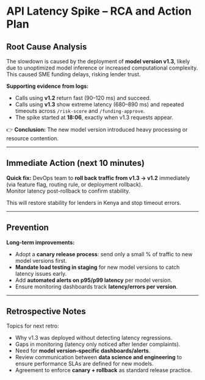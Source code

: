 # API Latency Spike – RCA and Action Plan

## Root Cause Analysis
The slowdown is caused by the deployment of **model version v1.3**, likely due to unoptimized model inference or increased computational complexity.  
This caused SME funding delays, risking lender trust.

**Supporting evidence from logs:**
- Calls using **v1.2** return fast (90–120 ms) and succeed.
- Calls using **v1.3** show extreme latency (680–890 ms) and repeated timeouts across `/risk-score` and `/funding-approve`.
- The spike started at **18:06**, exactly when v1.3 requests appear.

👉 **Conclusion:** The new model version introduced heavy processing or resource contention.

---

## Immediate Action (next 10 minutes)
**Quick fix:** DevOps team to **roll back traffic from v1.3 → v1.2** immediately (via feature flag, routing rule, or deployment rollback).  
Monitor latency post-rollback to confirm stability.

This will restore stability for lenders in Kenya and stop timeout errors.

---

## Prevention
**Long-term improvements:**
- Adopt a **canary release process**: send only a small % of traffic to new model versions first.
- **Mandate load testing in staging** for new model versions to catch latency issues early.
- Add **automated alerts on p95/p99 latency** per model version.
- Ensure monitoring dashboards track **latency/errors per version**.

---

## Retrospective Notes
Topics for next retro:
- Why v1.3 was deployed without detecting latency regressions.
- Gaps in monitoring (latency only noticed after lender complaints).
- Need for **model version–specific dashboards/alerts**.
- Review communication between **data science and engineering** to ensure performance SLAs are defined for new models.
- Agreement to enforce **canary + rollback** as standard release practice.
